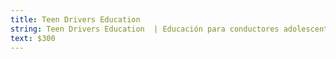 ```yaml
---
title: Teen Drivers Education
string: Teen Drivers Education  | Educación para conductores adolescentes
text: $300
---
```

